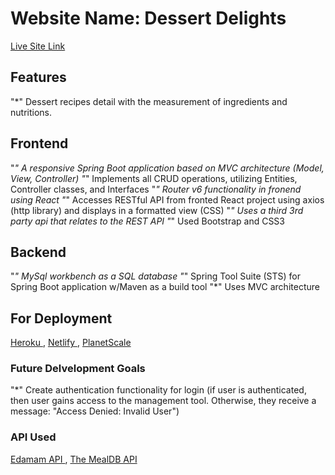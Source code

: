 # Website Name: Dessert Delights
[ Live Site Link](https://dessertdelights.netlify.app/)

## Features
"*" Dessert recipes detail with the measurement of ingredients and nutritions.

## Frontend
"*" A responsive Spring Boot application based on MVC architecture (Model, View, Controller)
"*" Implements all CRUD operations, utilizing Entities, Controller classes, and Interfaces
"*" Router v6 functionality in fronend using React
"*" Accesses RESTful API from fronted React project using axios (http library) and displays in a formatted view (CSS)
"*" Uses a third 3rd party api that relates to the REST API
"*" Used Bootstrap and CSS3

## Backend
"*" MySql workbench as a SQL database
"*" Spring Tool Suite (STS) for Spring Boot application w/Maven as a build tool
"*" Uses MVC architecture

## For Deployment
[ Heroku ](https://dashboard.heroku.com/apps), [  Netlify ](https://www.netlify.com/), [   PlanetScale](https://planetscale.com/)

### Future Delvelopment Goals
"*" Create authentication functionality for login (if user is authenticated, then user gains access to the management tool. Otherwise, they receive a message: "Access Denied: Invalid User")

### API Used
[Edamam API  ](https://www.edamam.com/), 
[ The MealDB API ](https://www.themealdb.com/)




